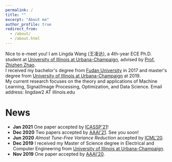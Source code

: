 ```yaml
---
permalink: /
title: ""
excerpt: "About me"
author_profile: true
redirect_from: 
  - /about/
  - /about.html
---
```


Nice to e-meet you! I am Lingda Wang (王凌达), a 4th-year ECE Ph.D. student at [University of Illinois at Urbana-Champaign](https://illinois.edu), advised by [Prof. Zhizhen Zhao](http://zhizhenz.ece.illinois.edu). <br>
I received my bachelor's degree from [Fudan University](https://www.fudan.edu.cn/en/) in 2017 and master's degree from [University of Illinois at Urbana-Champaign](https://illinois.edu) at 2019. <br>
My current research focuses on the theory and applications of Machine Learning, Signal/Image Processing, Optimization, and Data Science. Email address: lingdaw2 AT illinois.edu


News
======
- **Jan 2021** One paper accepted by [ICASSP'21](https://2021.ieeeicassp.org)!
- **Dec 2020** Two papers accepted by [AAAI'21](https://aaai.org/Conferences/AAAI-21/). See you soon!
- **Jun 2020** *Almost Tune-Free Variance Reduction* accepted by [ICML'20](https://icml.cc). 
- **Dec 2019** I received my Master of Science degree in Electrical and Computer Engineering from [University of Illinois at Urbana-Champaign](https://illinois.edu).
- **Nov 2019** One paper accepted by [AAAI'20](https://aaai.org/Conferences/AAAI-20/).

<script type="text/javascript" id="clustrmaps" src="//clustrmaps.com/map_v2.js?
d=vHPDWfxO3JCVhW3wzeg9Vkj_aFySbHbwLpo1H-H9QiA&cl=ffffff&w=a"></script>











